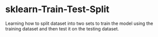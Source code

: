 # sklearn-Train-Test-Split
Learning how to split dataset into two sets to train the model using the training dataset and then test it on the testing dataset.
